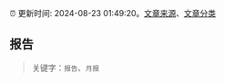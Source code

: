 :alarm_clock: 更新时间: 2024-08-23 01:49:20。[文章来源](/README.md)、[文章分类](/TAGS.md)

## 报告


> 关键字：`报告`、`月报`



